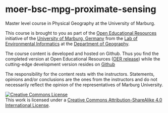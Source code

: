# moer-bsc-mpg-proximate-sensing
Master level course in Physical Geography at the University of Marburg.

This course is brought to you as part of the [Open Educational Resources](https://oer.uni-marburg.de) initiative of the [University of Marburg, Germany](https://www.uni-marburg.de/de) from the [Lab of Environmental Informatics](https://www.uni-marburg.de/en/fb19/disciplines/physisch/environmentalinformatics) at the [Department of Geography](https://www.uni-marburg.de/fb19).

The course content is developed and hosted on Github. Thus you find the completed version at Open Educational Resources ([OER release](https://oer.uni-marburg.de/ilias.php?ref_id=1655946&cmdClass=ilrepositorygui&cmdNode=w2&baseClass=ilrepositorygui)) while the cutting-edge development version resides on [Github](https://geomoer.github.io/moer-mpg-data-analysis/)

The responsibility for the content rests with the instructors. Statements, opinions and/or conclusions are the ones from the instructors and do not necessarily reflect the opinion of the representatives of Marburg University.

<a rel="license" href="http://creativecommons.org/licenses/by-sa/4.0/"><img alt="Creative Commons License" style="border-width:0" src="https://i.creativecommons.org/l/by-sa/4.0/88x31.png" /></a><br />This work is licensed under a <a rel="license" href="http://creativecommons.org/licenses/by-sa/4.0/">Creative Commons Attribution-ShareAlike 4.0 International License</a>.
